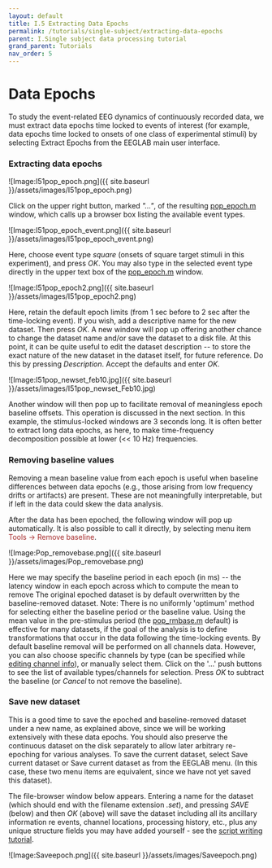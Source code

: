 ```yaml
---
layout: default
title: I.5 Extracting Data Epochs
permalink: /tutorials/single-subject/extracting-data-epochs
parent: I.Single subject data processing tutorial
grand_parent: Tutorials
nav_order: 5
---
```

Data Epochs
========================

To study the event-related EEG dynamics of continuously recorded data,
we must extract data epochs time locked to events of interest (for
example, data epochs time locked to onsets of one class of experimental
stimuli) by selecting <span style="color: brown>Tools \"> Extract Epochs</span>
from the EEGLAB main user interface.


### Extracting data epochs

![Image:I51pop_epoch.png]({{ site.baseurl }}/assets/images/I51pop_epoch.png)


Click on the upper right button, marked *"…"*, of the resulting [pop_epoch.m](http://sccn.ucsd.edu/eeglab/locatefile.php?file=pop_epoch.m) window, which calls up a browser box listing the
available event types.


![Image:I51pop_epoch_event.png]({{ site.baseurl }}/assets/images/I51pop_epoch_event.png)


Here, choose event type *square* (onsets of square target stimuli in
this experiment), and press *OK*. You may also type in the selected
event type directly in the upper text box of the [pop_epoch.m](http://sccn.ucsd.edu/eeglab/locatefile.php?file=pop_epoch.m) window.


![Image:I51pop_epoch2.png]({{ site.baseurl }}/assets/images/I51pop_epoch2.png)


Here, retain the default epoch limits (from 1 sec before to 2 sec
after the time-locking event). If you wish, add a descriptive name for
the new dataset. Then press *OK*. A new window will pop up offering
another chance to change the dataset name and/or save the dataset to a
disk file. At this point, it can be quite useful to edit the dataset
description -- to store the exact nature of the new dataset in the
dataset itself, for future reference. Do this by pressing
*Description*. Accept the defaults and enter *OK*.


![Image:I51pop_newset_feb10.jpg]({{ site.baseurl }}/assets/images/I51pop_newset_Feb10.jpg)


Another window will then pop up to facilitate removal of meaningless
epoch baseline offsets. This operation is discussed in the next
section.
In this example, the stimulus-locked windows are 3 seconds long. It is
often better to extract long data epochs, as here, to make
time-frequency decomposition possible at lower (\<\< 10 Hz)
frequencies.

### Removing baseline values


Removing a mean baseline value from each epoch is useful when baseline
differences between data epochs (e.g., those arising from low frequency
drifts or artifacts) are present. These are not meaningfully
interpretable, but if left in the data could skew the data analysis.

After the data has been epoched, the following window will pop up
automatically. It is also possible to call it directly, by selecting
menu item <span style="color: brown">Tools → Remove baseline</span>.


![Image:Pop_removebase.png]({{ site.baseurl }}/assets/images/Pop_removebase.png)


Here we may specify the baseline period in each epoch (in ms) -- the
latency window in each epoch across which to compute the mean to
remove The original epoched dataset is by default overwritten by the
baseline-removed dataset. Note: There is no uniformly 'optimum' method
for selecting either the baseline period or the baseline value. Using
the mean value in the pre-stimulus period (the [pop_rmbase.m](http://sccn.ucsd.edu/eeglab/locatefile.php?file=pop_rmbase.m) default) is effective for many datasets, if the goal of the analysis
is to define transformations that occur in the data following the
time-locking events.
By default baseline removal will be performed on all channels data.
However, you can also choose specific channels by type (can be
specified while [editing channel
info](https://sccn.ucsd.edu/wiki/I.2:_Channel_Locations)), or manually
select them. Click on the '...' push buttons to see the list of
available types/channels for selection.
Press *OK* to subtract the baseline (or *Cancel* to not remove the
baseline).

### Save new dataset

This is a good time to save the epoched and baseline-removed dataset
under a new name, as explained above, since we will be working
extensively with these data epochs. You should also preserve the
continuous dataset on the disk separately to allow later arbitrary
re-epoching for various analyses. To save the current dataset, select
<span style="color: brown> File \"> Save current dataset</span> or
<span style="color: brown> File \"> Save current dataset as</span> from the
EEGLAB menu. (In this case, these two menu items are equivalent, since
we have not yet saved this dataset).

The file-browser window below appears. Entering a name for the dataset
(which should end with the filename extension *.set*), and pressing
*SAVE* (below) and then *OK* (above) will save the dataset including
all its ancillary information re events, channel locations, processing
history, etc., plus any unique structure fields you may have added
yourself - see the [script writing tutorial]().


![Image:Saveepoch.png]({{ site.baseurl }}/assets/images/Saveepoch.png)


